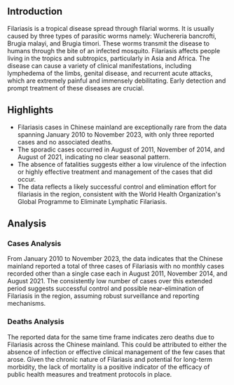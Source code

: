 ## Introduction

Filariasis is a tropical disease spread through filarial worms. It is usually caused by three types of parasitic worms namely: Wuchereria bancrofti, Brugia malayi, and Brugia timori. These worms transmit the disease to humans through the bite of an infected mosquito. Filariasis affects people living in the tropics and subtropics, particularly in Asia and Africa. The disease can cause a variety of clinical manifestations, including lymphedema of the limbs, genital disease, and recurrent acute attacks, which are extremely painful and immensely debilitating. Early detection and prompt treatment of these diseases are crucial.
## Highlights

- Filariasis cases in Chinese mainland are exceptionally rare from the data spanning January 2010 to November 2023, with only three reported cases and no associated deaths. <br/>
- The sporadic cases occurred in August of 2011, November of 2014, and August of 2021, indicating no clear seasonal pattern. <br/>
- The absence of fatalities suggests either a low virulence of the infection or highly effective treatment and management of the cases that did occur. <br/>
- The data reflects a likely successful control and elimination effort for filariasis in the region, consistent with the World Health Organization's Global Programme to Eliminate Lymphatic Filariasis. <br/>
## Analysis

### Cases Analysis
From January 2010 to November 2023, the data indicates that the Chinese mainland reported a total of three cases of Filariasis with no monthly cases recorded other than a single case each in August 2011, November 2014, and August 2021. The consistently low number of cases over this extended period suggests successful control and possible near-elimination of Filariasis in the region, assuming robust surveillance and reporting mechanisms.

### Deaths Analysis
The reported data for the same time frame indicates zero deaths due to Filariasis across the Chinese mainland. This could be attributed to either the absence of infection or effective clinical management of the few cases that arose. Given the chronic nature of Filariasis and potential for long-term morbidity, the lack of mortality is a positive indicator of the efficacy of public health measures and treatment protocols in place.
